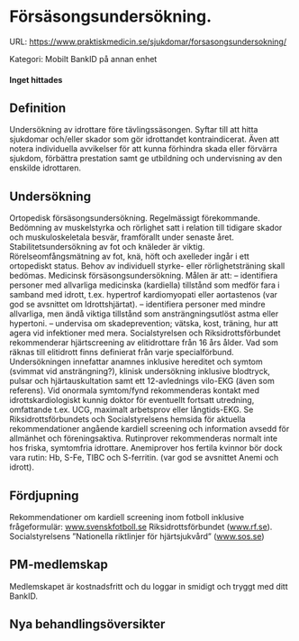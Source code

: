 # Försäsongsundersökning.

URL: https://www.praktiskmedicin.se/sjukdomar/forsasongsundersokning/



Kategori: Mobilt BankID på annan enhet

#### Inget hittades

## Definition

Undersökning av idrottare före tävlingssäsongen. Syftar till att hitta sjukdomar och/eller skador som gör idrottandet kontraindicerat. Även att notera individuella avvikelser för att kunna förhindra skada eller förvärra sjukdom, förbättra prestation samt ge utbildning och undervisning av den enskilde idrottaren.

## Undersökning

Ortopedisk försäsongsundersökning. Regelmässigt förekommande. Bedömning av muskelstyrka och rörlighet satt i relation till tidigare skador och muskuloskeletala besvär, framförallt under senaste året. Stabilitetsundersökning av fot och knäleder är viktig. Rörelseomfångsmätning av fot, knä, höft och axelleder ingår i ett ortopediskt status. Behov av individuell styrke- eller rörlighetsträning skall bedömas.
Medicinsk försäsongsundersökning. Målen är att:
– identifiera personer med allvarliga medicinska (kardiella) tillstånd som medför fara i samband med idrott, t.ex. hypertrof kardiomyopati eller aortastenos (var god se avsnittet om Idrottshjärtat). – identifiera personer med mindre allvarliga, men ändå viktiga tillstånd som ansträngningsutlöst astma eller hypertoni. – undervisa om skadeprevention; vätska, kost, träning, hur att agera vid infektioner med mera.
Socialstyrelsen och Riksidrottsförbundet rekommenderar hjärtscreening av elitidrottare från 16 års ålder. Vad som räknas till elitidrott finns definierat från varje specialförbund. Undersökningen innefattar anamnes inklusive hereditet och symtom (svimmat vid ansträngning?), klinisk undersökning inklusive blodtryck, pulsar och hjärtauskultation samt ett 12-avlednings vilo-EKG (även som referens). Vid onormala symtom/fynd rekommenderas kontakt med idrottskardiologiskt kunnig doktor för eventuellt fortsatt utredning, omfattande t.ex. UCG, maximalt arbetsprov eller långtids-EKG. Se Riksidrottsförbundets och Socialstyrelsens hemsida för aktuella rekommendationer angående kardiell screening och information avsedd för allmänhet och föreningsaktiva.
Rutinprover rekommenderas normalt inte hos friska, symtomfria idrottare. Anemiprover hos fertila kvinnor bör dock vara rutin: Hb, S-Fe, TIBC och S-ferritin. (var god se avsnittet Anemi och idrott).

## Fördjupning

Rekommendationer om kardiell screening inom fotboll inklusive frågeformulär: www.svenskfotboll.se
Riksidrottsförbundet (www.rf.se). Socialstyrelsens ”Nationella riktlinjer för hjärtsjukvård” (www.sos.se)

## PM-medlemskap

Medlemskapet är kostnadsfritt och du loggar in smidigt och tryggt med ditt BankID.

## Nya behandlingsöversikter

